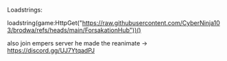 Loadstrings:

loadstring(game:HttpGet("https://raw.githubusercontent.com/CyberNinja103/brodwa/refs/heads/main/ForsakationHub"))()

also join empers server he made the reanimate -> https://discord.gg/UJ7YtqadPJ
